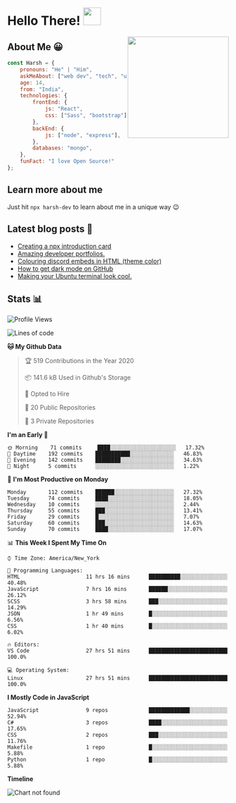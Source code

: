 # Hello There! <img src="https://media.giphy.com/media/hvRJCLFzcasrR4ia7z/giphy.gif" width="40px"></a>

<img align='right' src="https://media.giphy.com/media/M9gbBd9nbDrOTu1Mqx/giphy.gif" width="230">


## About Me :grinning:

```javascript
const Harsh = {
    pronouns: "He" | "Him",
    askMeAbout: ["web dev", "tech", "unity"],
    age: 14,
    from: "India",
    technologies: {
        frontEnd: {
            js: "React",
            css: ["Sass", "bootstrap"]
        },
        backEnd: {
            js: ["node", "express"],
        },
        databases: "mongo",
    },
    funFact: "I love Open Source!"
};
```

## Learn more about me

Just hit `npx harsh-dev` to learn about me in a unique way :wink:

## Latest blog posts :book:
<!-- BLOG-POST-LIST:START -->
- [Creating a npx introduction card](https://dev.to/harshhhdev/creating-a-npx-introduction-card-782)
- [Amazing developer portfolios.](https://dev.to/harshhhdev/amazing-developer-portfolios-1fh3)
- [Colouring discord embeds in HTML (theme color)](https://dev.to/harshhhdev/colouring-discord-embeds-in-html-theme-color-2kio)
- [How to get dark mode on GitHub](https://dev.to/harshhhdev/dark-mode-on-github-free-n-simple-562j)
- [Making your Ubuntu terminal look cool.](https://dev.to/harshhhdev/making-your-linux-terminal-look-cool-535n)
<!-- BLOG-POST-LIST:END -->


## Stats :bar_chart:

<!--START_SECTION:waka-->
![Profile Views](http://img.shields.io/badge/Profile%20Views-25-blue)

![Lines of code](https://img.shields.io/badge/From%20Hello%20World%20I%27ve%20Written-16.8%20million%20lines%20of%20code-blue)

**🐱 My Github Data** 

> 🏆 519 Contributions in the Year 2020
 > 
> 📦 141.6 kB Used in Github's Storage 
 > 
> 💼 Opted to Hire
 > 
> 📜 20 Public Repositories
 > 
> 🔑 3 Private Repositories 

**I'm an Early 🐤** 

```text
🌞 Morning    71 commits     ████░░░░░░░░░░░░░░░░░░░░░   17.32% 
🌆 Daytime    192 commits    ███████████░░░░░░░░░░░░░░   46.83% 
🌃 Evening    142 commits    ████████░░░░░░░░░░░░░░░░░   34.63% 
🌙 Night      5 commits      ░░░░░░░░░░░░░░░░░░░░░░░░░   1.22%

```
📅 **I'm Most Productive on Monday** 

```text
Monday       112 commits    ██████░░░░░░░░░░░░░░░░░░░   27.32% 
Tuesday      74 commits     ████░░░░░░░░░░░░░░░░░░░░░   18.05% 
Wednesday    10 commits     ░░░░░░░░░░░░░░░░░░░░░░░░░   2.44% 
Thursday     55 commits     ███░░░░░░░░░░░░░░░░░░░░░░   13.41% 
Friday       29 commits     █░░░░░░░░░░░░░░░░░░░░░░░░   7.07% 
Saturday     60 commits     ███░░░░░░░░░░░░░░░░░░░░░░   14.63% 
Sunday       70 commits     ████░░░░░░░░░░░░░░░░░░░░░   17.07%

```


📊 **This Week I Spent My Time On** 

```text
⌚︎ Time Zone: America/New_York

💬 Programming Languages: 
HTML                     11 hrs 16 mins      ██████████░░░░░░░░░░░░░░░   40.48% 
JavaScript               7 hrs 16 mins       ██████░░░░░░░░░░░░░░░░░░░   26.12% 
SCSS                     3 hrs 58 mins       ███░░░░░░░░░░░░░░░░░░░░░░   14.29% 
JSON                     1 hr 49 mins        █░░░░░░░░░░░░░░░░░░░░░░░░   6.56% 
CSS                      1 hr 40 mins        █░░░░░░░░░░░░░░░░░░░░░░░░   6.02%

🔥 Editors: 
VS Code                  27 hrs 51 mins      █████████████████████████   100.0%

💻 Operating System: 
Linux                    27 hrs 51 mins      █████████████████████████   100.0%

```

**I Mostly Code in JavaScript** 

```text
JavaScript               9 repos             █████████████░░░░░░░░░░░░   52.94% 
C#                       3 repos             ████░░░░░░░░░░░░░░░░░░░░░   17.65% 
CSS                      2 repos             ███░░░░░░░░░░░░░░░░░░░░░░   11.76% 
Makefile                 1 repo              █░░░░░░░░░░░░░░░░░░░░░░░░   5.88% 
Python                   1 repo              █░░░░░░░░░░░░░░░░░░░░░░░░   5.88%

```


**Timeline**

![Chart not found](https://github.com/harshhhdev/harshhhdev/blob/master/charts/bar_graph.png) 


<!--END_SECTION:waka-->
